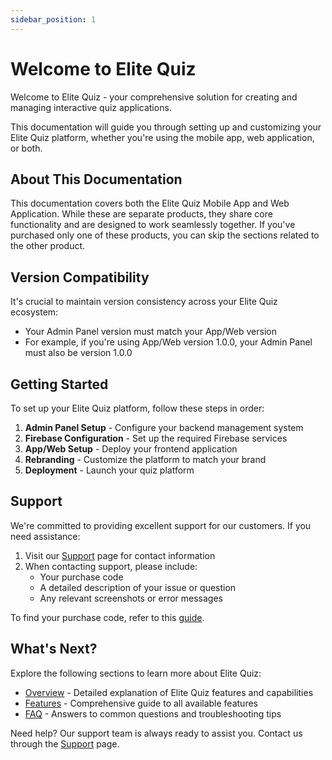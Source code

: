 ```yaml
---
sidebar_position: 1
---
```


# Welcome to Elite Quiz

Welcome to Elite Quiz - your comprehensive solution for creating and managing interactive quiz applications.

This documentation will guide you through setting up and customizing your Elite Quiz platform, whether you're using the mobile app, web application, or both.

## About This Documentation

This documentation covers both the Elite Quiz Mobile App and Web Application. While these are separate products, they share core functionality and are designed to work seamlessly together. If you've purchased only one of these products, you can skip the sections related to the other product.

## Version Compatibility

It's crucial to maintain version consistency across your Elite Quiz ecosystem:
- Your Admin Panel version must match your App/Web version
- For example, if you're using App/Web version 1.0.0, your Admin Panel must also be version 1.0.0

## Getting Started

To set up your Elite Quiz platform, follow these steps in order:

1. **Admin Panel Setup** - Configure your backend management system
2. **Firebase Configuration** - Set up the required Firebase services
3. **App/Web Setup** - Deploy your frontend application
4. **Rebranding** - Customize the platform to match your brand
5. **Deployment** - Launch your quiz platform

## Support

We're committed to providing excellent support for our customers. If you need assistance:

1. Visit our [Support](/docs/support) page for contact information
2. When contacting support, please include:
   - Your purchase code
   - A detailed description of your issue or question
   - Any relevant screenshots or error messages

To find your purchase code, refer to this [guide](https://help.market.envato.com/hc/en-us/articles/202822600-Where-Is-My-Purchase-Code).

## What's Next?

Explore the following sections to learn more about Elite Quiz:

- [Overview](/docs/overview) - Detailed explanation of Elite Quiz features and capabilities
- [Features](/docs/features) - Comprehensive guide to all available features
- [FAQ](/docs/faq) - Answers to common questions and troubleshooting tips

Need help? Our support team is always ready to assist you. Contact us through the [Support](/docs/support) page.